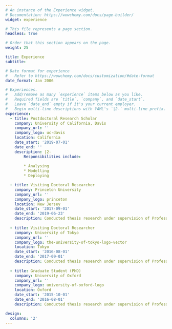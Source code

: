 ```yaml
---
# An instance of the Experience widget.
# Documentation: https://wowchemy.com/docs/page-builder/
widget: experience

# This file represents a page section.
headless: true

# Order that this section appears on the page.
weight: 25

title: Experience
subtitle:

# Date format for experience
#   Refer to https://wowchemy.com/docs/customization/#date-format
date_format: Jan 2006

# Experiences.
#   Add/remove as many `experience` items below as you like.
#   Required fields are `title`, `company`, and `date_start`.
#   Leave `date_end` empty if it's your current employer.
#   Begin multi-line descriptions with YAML's `|2-` multi-line prefix.
experience:
  - title: Postdoctoral Research Scholar
    company: University of California, Davis
    company_url: ''
    company_logo: uc-davis
    location: California
    date_start: '2019-07-01'
    date_end: ''
    description: |2-
        Responsibilities include:
        
        * Analysing
        * Modelling
        * Deploying

  - title: Visiting Doctoral Researcher
    company: Princeton University
    company_url: ''
    company_logo: princeton
    location: New Jersey
    date_start: '2017-09-01'
    date_end: '2019-06-23'
    description: Conducted thesis research under supervision of Professor Jo Dunkley.
    
  - title: Visiting Doctoral Researcher
    company: University of Tokyo
    company_url: ''
    company_logo: the-university-of-tokyo-logo-vector
    location: Tokyo
    date_start: '2016-08-01'
    date_end: '2017-09-01'
    description: Conducted thesis research under supervision of Professor Nobuhiko Katayama and Professor Eiichiro Komatsu.
    
  - title: Graduate Student (PhD)
    company: University of Oxford
    company_url: ''
    company_logo: university-of-oxford-logo
    location: Oxford
    date_start: '2015-10-01'
    date_end: '2016-08-01'
    description: Conducted thesis research under supervision of Professor Jo Dunkley. Worked on [PySM development](/publication/example/index.md). [grid_modules]({{< ref "publication/example" >}}).

design:
  columns: '2'
---
```

